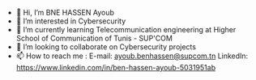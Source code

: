 - 👋 Hi, I’m BNE HASSEN Ayoub
- 👀 I’m interested in Cybersecurity
- 🌱 I’m currently learning Telecommunication engineering at Higher School of Communication of Tunis - SUP'COM
- 💞️ I’m looking to collaborate on Cybersecurity projects
- 📫 How to reach me : E-mail: ayoub.benhassen@supcom.tn
                        LinkedIn: https://www.linkedin.com/in/ben-hassen-ayoub-5031951ab 

<!---
Ayoub-EZYSMA/Ayoub-EZYSMA is a ✨ special ✨ repository because its `README.md` (this file) appears on your GitHub profile.
You can click the Preview link to take a look at your changes.
--->
